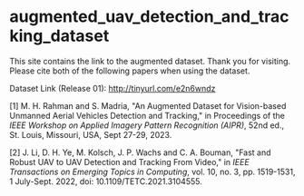 # augmented_uav_detection_and_tracking_dataset
This site contains the link to the augmented dataset. Thank you for visiting. Please cite both of the following papers when using the dataset.

Dataset Link (Release 01): http://tinyurl.com/e2n6wndz

[1] M. H. Rahman and S. Madria, "An Augmented Dataset for Vision-based Unmanned Aerial Vehicles Detection and Tracking," in Proceedings of the _IEEE Workshop on Applied Imagery Pattern Recognition (AIPR)_, 52nd ed., St. Louis, Missouri, USA, Sept 27-29, 2023.

[2] J. Li, D. H. Ye, M. Kolsch, J. P. Wachs and C. A. Bouman, "Fast and Robust UAV to UAV Detection and Tracking From Video," in _IEEE Transactions on Emerging Topics in Computing_, vol. 10, no. 3, pp. 1519-1531, 1 July-Sept. 2022, doi: 10.1109/TETC.2021.3104555.

